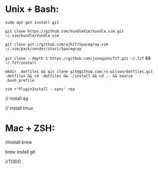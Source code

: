 # Unix + Bash:

`sudo apt-get install git`

`git clone https://github.com/VundleVim/Vundle.vim.git ~/.vim/bundle/Vundle.vim`

`git clone git://github.com/ajh17/Spacegray.vim ~/.vim/pack/vendor/start/Spacegray`

`git clone --depth 1 https://github.com/junegunn/fzf.git ~/.fzf` && `~/.fzf/install`

`mkdir .dotfiles && git clone git@github.com:rs-wilson/dotfiles.git .dotfiles && cd .dotfiles && ./install && cd .. && source .bash_profile`

`vim +'PluginInstall --sync' +qa`

// install ag

// install tmux

# Mac + ZSH:

//install brew

brew install git

//TODO
